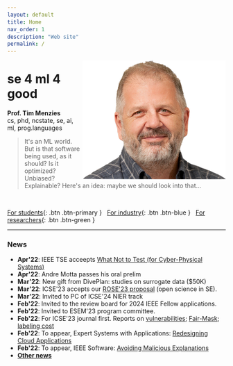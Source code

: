 ```yaml
---
layout: default
title: Home
nav_order: 1
description: "Web site"
permalink: /
---
```


<img align=right src="/assets/img/head.png">

# se 4 ml 4 good

<b>Prof. Tim Menzies</b><br>cs, phd, ncstate, se, ai, ml, prog.languages

> It's an ML world.  But is that software being  used, as it should? Is it optimized? Unbiased? Explainable? 
Here's an idea: maybe  we should look into that...

<br clear=all>

[For students](students.md){: .btn .btn-primary }
 &nbsp;  [For industry](industry.md){: .btn .btn-blue }
 &nbsp;  [For researchers](research.md){: .btn .btn-green }

----

<h3>News</h3>
<ul>
   <li id="">    <b>Apr'22</b>: IEEE TSE acceepts <a href="https://arxiv.org/pdf/2112.01598.pdf">What Not to Test (for Cyber-Physical Systems)</a></li>
   <li id="dim"> <b>Apr'22</b>: Andre Motta passes his oral prelim</li>
   <li id="">    <b>Mar'22</b>: New gift from DivePlan: studies on surrogate data ($50K)</li>
	 <li id="dim"> <b>Mar'22</b>: ICSE'23 accepts our <a href="https://conf.researchr.org/track/icse-2023/rose-festival">ROSE'23 proposal</a> (open science in SE).</li>
   <Li id="">    <b>Mar'22</b>: Invited to PC of ICSE'24 NIER track</li>
   <Li id="dim"> <b>Feb'22</b>: Invited to the review board for 2024 IEEE Fellow applications.</li>
   <Li id="">    <b>Feb'22</b>: Invited to ESEM'23 program committee.</li>
   <Li id="dim"> <b>Feb'22</b>: For ICSE'23 journal first. Reports on <a href="https://arxiv.org/pdf/2208.01595.pdf">vulnerabilities</a>; <a href="https://arxiv.org/pdf/2110.01109.pdf">Fair-Mask</a>; <a href="https://arxiv.org/pdf/2201.10592.pdf">labeling cost</a></li>
   <li id="">    <b>Feb'22</b>: To appear, Expert Systems with Applications: <a href="https://arxiv.org/pdf/2109.14569.pdf">Redesigning Cloud Applications</a></li>
   <li id="dim"> <b>Feb'22</b>: To appear, IEEE Software: <a href="https://arxiv.org/pdf/2301.10407.pdf">Avoiding Malicious Explanations</a></li>
   <li id="">    <b><a href="#priornews">Other  news</a></b></li>
</ul>



